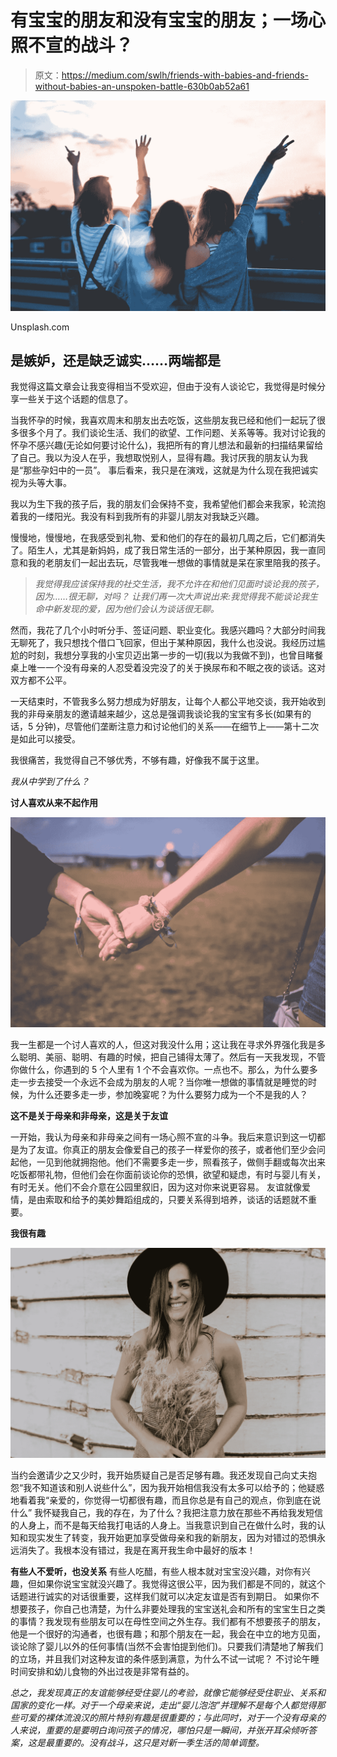 # 有宝宝的朋友和没有宝宝的朋友；一场心照不宣的战斗？

> 原文：<https://medium.com/swlh/friends-with-babies-and-friends-without-babies-an-unspoken-battle-630b0ab52a61>

![](img/22a9d06e77d84b439fa14ac24f34e946.png)

Unsplash.com

## 是嫉妒，还是缺乏诚实……两端都是

我觉得这篇文章会让我变得相当不受欢迎，但由于没有人谈论它，我觉得是时候分享一些关于这个话题的信息了。

当我怀孕的时候，我喜欢周末和朋友出去吃饭，这些朋友我已经和他们一起玩了很多很多个月了。我们谈论生活、我们的欲望、工作问题、关系等等。我对讨论我的怀孕不感兴趣(无论如何要讨论什么)，我把所有的育儿想法和最新的扫描结果留给了自己。我以为没人在乎，我想取悦别人，显得有趣。我讨厌我的朋友认为我是“那些孕妇中的一员”。
事后看来，我只是在演戏，这就是为什么现在我把诚实视为头等大事。

我以为生下我的孩子后，我的朋友们会保持不变，我希望他们都会来我家，轮流抱着我的一缕阳光。我没有料到我所有的非婴儿朋友对我缺乏兴趣。

慢慢地，慢慢地，在我感受到礼物、爱和他们的存在的最初几周之后，它们都消失了。陌生人，尤其是新妈妈，成了我日常生活的一部分，出于某种原因，我一直同意和我的老朋友们一起出去玩，尽管我唯一想做的事情就是呆在家里陪我的孩子。

> *我觉得我应该保持我的社交生活，我不允许在和他们见面时谈论我的孩子，因为……很无聊，对吗？
> 让我们再一次大声说出来:我觉得我不能谈论我生命中新发现的爱，因为他们会认为谈话很无聊。*

然而，我花了几个小时听分手、签证问题、职业变化。我感兴趣吗？大部分时间我无聊死了，我只想找个借口飞回家，但出于某种原因，我什么也没说。我经历过尴尬的时刻，我想分享我的小宝贝迈出第一步的一切(我以为我做不到)，也曾目睹餐桌上唯一一个没有母亲的人忍受着没完没了的关于换尿布和不眠之夜的谈话。这对双方都不公平。

一天结束时，不管我多么努力想成为好朋友，让每个人都公平地交谈，我开始收到我的非母亲朋友的邀请越来越少，这总是强调我谈论我的宝宝有多长(如果有的话，5 分钟)，尽管他们垄断注意力和讨论他们的关系——在细节上——第十二次是如此可以接受。

我很痛苦，我觉得自己不够优秀，不够有趣，好像我不属于这里。

*我从中学到了什么？*

**讨人喜欢从来不起作用**

![](img/57783ff706366832e13a1288448726f0.png)

我一生都是一个讨人喜欢的人，但这对我没什么用；这让我在寻求外界强化我是多么聪明、美丽、聪明、有趣的时候，把自己铺得太薄了。然后有一天我发现，不管你做什么，你遇到的 5 个人里有 1 个不会喜欢你。一点也不。那么，为什么要多走一步去接受一个永远不会成为朋友的人呢？当你唯一想做的事情就是睡觉的时候，为什么还要多走一步，参加晚宴呢？为什么要努力成为一个不是我的人？

**这不是关于母亲和非母亲，这是关于友谊**

一开始，我认为母亲和非母亲之间有一场心照不宣的斗争。我后来意识到这一切都是为了友谊。你真正的朋友会像爱自己的孩子一样爱你的孩子，或者他们至少会问起他，一见到他就拥抱他。他们不需要多走一步，照看孩子，做侧手翻或每次出来吃饭都带礼物，但他们会在你面前谈论你的恐惧，欲望和疑虑，有时与婴儿有关，有时无关。他们不会介意在公园里叙旧，因为这对你来说更容易。
友谊就像爱情，是由索取和给予的美妙舞蹈组成的，只要关系得到培养，谈话的话题就不重要。

**我很有趣**

![](img/1a27fcfc1ea1f06253714e25480d7d75.png)

当约会邀请少之又少时，我开始质疑自己是否足够有趣。我还发现自己向丈夫抱怨“我不知道该和别人说些什么”，因为我开始相信我没有太多可以给予的；他疑惑地看着我“亲爱的，你觉得一切都很有趣，而且你总是有自己的观点，你到底在说什么”
我怀疑我自己，我的存在，为了什么？我把注意力放在那些不再给我发短信的人身上，而不是每天给我打电话的人身上。当我意识到自己在做什么时，我的认知和现实发生了转变，我开始更加享受做母亲和我的新朋友，因为对错过的恐惧永远消失了。我根本没有错过，我是在离开我生命中最好的版本！

**有些人不爱听，也没关系**
有些人吃醋，有些人根本就对宝宝没兴趣，对你有兴趣，但如果你说宝宝就没兴趣了。我觉得这很公平，因为我们都是不同的，就这个话题进行诚实的对话很重要，这样我们就可以决定友谊是否有到期日。
如果你不想要孩子，你自己也清楚，为什么非要处理我的宝宝送礼会和所有的宝宝生日之类的事情？我发现有些朋友可以在母性空间之外生存。我们都有不想要孩子的朋友，他是一个很好的沟通者，也很有趣；和那个朋友在一起，我会在中立的地方见面，谈论除了婴儿以外的任何事情(当然不会害怕提到他们)。只要我们清楚地了解我们的立场，并且我们对这种友谊的条件感到满意，为什么不试一试呢？
不讨论午睡时间安排和幼儿食物的外出过夜是非常有益的。

*总之，我发现真正的友谊能够经受住婴儿的考验，就像它能够经受住职业、关系和国家的变化一样。对于一个母亲来说，走出“婴儿泡泡”并理解不是每个人都觉得那些可爱的裸体流浪汉的照片特别有趣是很重要的；与此同时，对于一个没有母亲的人来说，重要的是要明白询问孩子的情况，哪怕只是一瞬间，并张开耳朵倾听答案，这是最重要的。没有战斗，这只是对新一季生活的简单调整。*